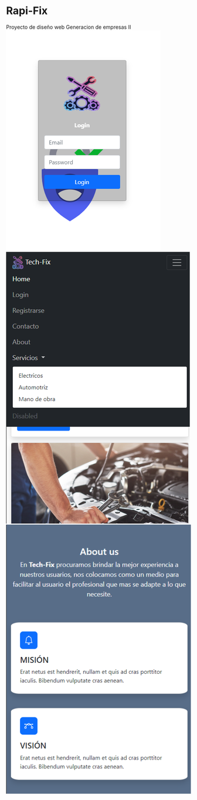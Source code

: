 # Rapi-Fix
Proyecto de diseño web Generacion de empresas II  
![Login](Tech-Fix-Login.png "Login")  
![Home](Tech-Fix-Home.png "home")  
![About](Tech-Fix-About.png "About")
